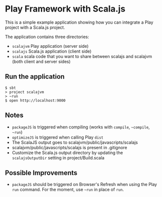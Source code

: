 
# Play Framework with Scala.js

This is a simple example application showing how you can integrate a Play project with a Scala.js project.

The application contains three directories:
* `scalajvm` Play application (server side)
* `scalajs` Scala.js application (client side)
* `scala` scala code that you want to share between scalajs and scalajvm (both client and server sides)

## Run the application
```shell
$ sbt
> project scalajvm
> ~run
$ open http://localhost:9000
```

## Notes
* `packageJS` is triggered when compiling (works with `compile`, `~compile`, `~run`)
* `optimizeJS` is triggered when calling Play `dist`
* The ScalaJS output goes to scalajvm/public/javascripts/scalajs
* scalajvm/public/javascripts/scalajs is present in .gitignore
* Customize the Scala.js output directory by updating the `scalajsOutputDir` setting in project/Build.scala

## Possible Improvements
* `packageJS` should be triggered on Browser's Refresh when using the Play `run` command.
For the moment, use `~run` in place of `run`.
